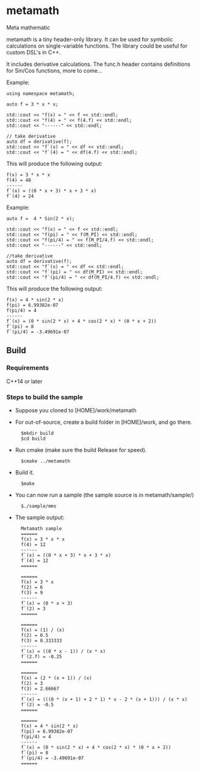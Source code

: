 # metamath
Meta mathematic

metamath is a tiny header-only library. It can be used for symbolic calculations on single-variable functions.
The library could be useful for custom DSL's in C++.

It includes derivative calculations. The func.h header contains definitions for Sin/Cos functions, more to come...

Example:

	using namespace metamath;

	auto f = 3 * x * x;

	std::cout << "f(x) = " << f << std::endl;
	std::cout << "f(4) = " << f(4.f) << std::endl;
	std::cout << "------" << std::endl;

	// take derivative
	auto df = derivative(f);
	std::cout << "f`(x) = " << df << std::endl;
	std::cout << "f`(4) = " << df(4.f) << std::endl;

This will produce the following output:

	f(x) = 3 * x * x
	f(4) = 48
	------
	f`(x) = ((0 * x + 3) * x + 3 * x)
	f`(4) = 24

Example:

	auto f =  4 * Sin(2 * x);

	std::cout << "f(x) = " << f << std::endl;
	std::cout << "f(pi) = " << f(M_PI) << std::endl;
	std::cout << "f(pi/4) = " << f(M_PI/4.f) << std::endl;
	std::cout << "------" << std::endl;

	//take derivative
	auto df = derivative(f);
	std::cout << "f`(x) = " << df << std::endl;
	std::cout << "f`(pi) = " << df(M_PI) << std::endl;
	std::cout << "f`(pi/4) = " << df(M_PI/4.f) << std::endl;

This will produce the following output:

	f(x) = 4 * sin(2 * x)
	f(pi) = 6.99382e-07
	f(pi/4) = 4
	------
	f`(x) = (0 * sin(2 * x) + 4 * cos(2 * x) * (0 * x + 2))
	f`(pi) = 8
	f`(pi/4) = -3.49691e-07

## Build

### Requirements
C++14 or later

### Steps to build the sample
* Suppose you cloned to [HOME]/work/metamath
* For out-of-source, create a build folder in [HOME]/work, and go there.

		$mkdir build
		$cd build

* Run cmake (make sure the build Release for speed).

		$cmake ../metamath

* Build it.     

		$make

* You can now run a sample (the sample source is in metamath/sample/)

		$./sample/mms


* The sample output:

		Metamath sample
		======
		f(x) = 3 * x * x
		f(4) = 12
		------
		f`(x) = ((0 * x + 3) * x + 3 * x)
		f`(4) = 12
		======

		======
		f(x) = 3 * x
		f(2) = 6
		f(3) = 9
		------
		f`(x) = (0 * x + 3)
		f`(2) = 3
		======

		======
		f(x) = (1) / (x)
		f(2) = 0.5
		f(3) = 0.333333
		------
		f`(x) = ((0 * x - 1)) / (x * x)
		f`(2.f) = -0.25
		======

		======
		f(x) = (2 * (x + 1)) / (x)
		f(2) = 3
		f(3) = 2.66667
		------
		f`(x) = (((0 * (x + 1) + 2 * 1) * x - 2 * (x + 1))) / (x * x)
		f`(2) = -0.5
		======

		======
		f(x) = 4 * sin(2 * x)
		f(pi) = 6.99382e-07
		f(pi/4) = 4
		------
		f`(x) = (0 * sin(2 * x) + 4 * cos(2 * x) * (0 * x + 2))
		f`(pi) = 8
		f`(pi/4) = -3.49691e-07
		======
